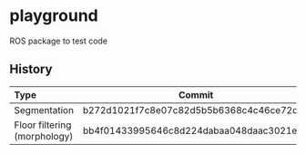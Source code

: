 # playground
ROS package to test code

## History
| __Type__  | __Commit__ | __Link__ |
| :------------ |:---------------:| :---------------:|
| Segmentation      | b272d1021f7c8e07c82d5b5b6368c4c46ce72dc8 | [link](https://github.com/solbach/playground/commit/b272d1021f7c8e07c82d5b5b6368c4c46ce72dc8) |
| Floor filtering (morphology) | bb4f01433995646c8d224dabaa048daac3021e24 | [link](https://github.com/solbach/playground/commit/bb4f01433995646c8d224dabaa048daac3021e24) |
